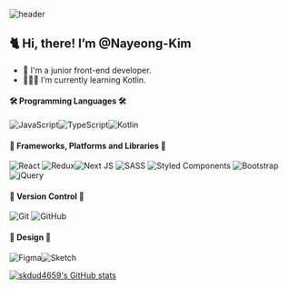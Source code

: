 ![header](https://capsule-render.vercel.app/api?type=slice&color=auto&height=200&section=header&text=Nayeong%20Kim&animation=fadeIn&fontSize=60)

## 🐈 Hi, there! I’m @Nayeong-Kim
- 🌱 I'm a junior front-end developer.
- 👩🏻‍💻 I’m currently learning Kotlin.

#### 🛠 Programming Languages 🛠
![JavaScript](https://img.shields.io/badge/javascript-%23323330.svg?style=for-the-badge&logo=javascript&logoColor=%23F7DF1E)![TypeScript](https://img.shields.io/badge/typescript-%23007ACC.svg?style=for-the-badge&logo=typescript&logoColor=white)![Kotlin](https://img.shields.io/badge/kotlin-%230095D5.svg?style=for-the-badge&logo=kotlin&logoColor=white)

#### 🧩 Frameworks, Platforms and Libraries 🧩
![React](https://img.shields.io/badge/react-%2320232a.svg?style=for-the-badge&logo=react&logoColor=%2361DAFB) ![Redux](https://img.shields.io/badge/redux-%23593d88.svg?style=for-the-badge&logo=redux&logoColor=white)![Next JS](https://img.shields.io/badge/Next-black?style=for-the-badge&logo=next.js&logoColor=white)
![SASS](https://img.shields.io/badge/SASS-hotpink.svg?style=for-the-badge&logo=SASS&logoColor=white) ![Styled Components](https://img.shields.io/badge/styled--components-DB7093?style=for-the-badge&logo=styled-components&logoColor=white) ![Bootstrap](https://img.shields.io/badge/bootstrap-%23563D7C.svg?style=for-the-badge&logo=bootstrap&logoColor=white)
![jQuery](https://img.shields.io/badge/jquery-%230769AD.svg?style=for-the-badge&logo=jquery&logoColor=white)

#### 🎯 Version Control 🎯
![Git](https://img.shields.io/badge/git-%23F05033.svg?style=for-the-badge&logo=git&logoColor=white) ![GitHub](https://img.shields.io/badge/github-%23121011.svg?style=for-the-badge&logo=github&logoColor=white)

#### 🎨 Design 🎨
![Figma](https://img.shields.io/badge/figma-%23F24E1E.svg?style=for-the-badge&logo=figma&logoColor=white)![Sketch](https://img.shields.io/badge/Sketch-FFB387?style=for-the-badge&logo=sketch&logoColor=black)

[![skdud4659's GitHub stats](https://github-readme-stats.vercel.app/api?username=skdud4659&&show_icons=true&theme=dracula)](https://github.com/skdud4659/github-readme-stats)


